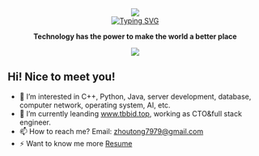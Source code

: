 <div align="center">
  <!-- knock code pictures 敲代码的图片 -->
  <img src="https://cdn.jsdelivr.net/gh/sun0225SUN/sun0225SUN/assets/images/coding.gif" /><br>
  <a href="https://git.io/typing-svg"><img src="https://readme-typing-svg.demolab.com?font=Fira+Code&pause=1000&width=435&lines=+Hi%2C+I%E2%80%99m+Tong+Zhou" alt="Typing SVG" /></a>
  <!-- profile logo 个人访问量   <img src="https://komarev.com/ghpvc/?username=AtomNotShy&label=Views&color=0e75b6&style=flat" alt="访问量统计" /> -->
<p><b>Technology has the power to make the world a better place</b></p>
      <a>
      <img media="(prefers-color-scheme: dark)" src="https://skillicons.dev/icons?i=java,cpp,python,js,ts,net,vscode,linux,spring,django,selenium,androidstudio,html,css,tailwind,react,vuejs,angular,redux,threejs,nextjs,nginx,docker,postgres,mongodb,redis,gcp,aws,discord,postman&theme=dark&perline=10" />
  </a>
</div>

## Hi! Nice to meet you!

<!-- 个人简介 -->
- 👀 I’m interested in C++, Python, Java, server development, database, computer network, operating system, AI, etc.
- 🌱 I’m currently leanding www.tbbid.top, working as CTO&full stack engineer.
- 📫 How to reach me? Email: zhoutong7979@gmail.com
- ⚡ Want to know me more [Resume](https://github.com/AtomNotShy/AtomNotShy/wiki)
<!--
**AtomNotShy/AtomNotShy** is a ✨ _special_ ✨ repository because its `README.md` (this file) appears on your GitHub profile.

Here are some ideas to get you started:

- 🔭 I’m currently working on ...
- 🌱 I’m currently learning ...
- 👯 I’m looking to collaborate on ...
- 🤔 I’m looking for help with ...
- 💬 Ask me about ...
- 📫 How to reach me: ...
- 😄 Pronouns: ...
- ⚡ Fun fact: ...
-->

